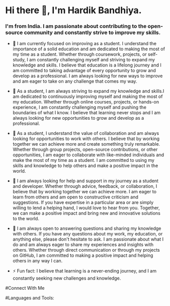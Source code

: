 # Hi there 👋, I'm Hardik Bandhiya.

### I'm from India. I am passionate about contributing to the open-source community and constantly strive to improve my skills.

- 🔭  I am currently focused on improving as a student. I understand the importance of a solid education and am dedicated to making the most of my time as a student. Whether through coursework, projects, or self-study, I am constantly challenging myself and striving to expand my knowledge and skills. I believe that education is a lifelong journey and I am committed to taking advantage of every opportunity to grow and develop as a professional. I am always looking for new ways to improve and am eager to take on any challenge that comes my way.

- 🌱 As a student, I am always striving to expand my knowledge and skills.I am dedicated to continuously improving myself and making the most of my education. Whether through online courses, projects, or hands-on experience, I am constantly challenging myself and pushing the boundaries of what I know. I believe that learning never stops and I am always looking for new opportunities to grow and develop as a professional.

- 👯 As a student, I understand the value of collaboration and am always looking for opportunities to work with others. I believe that by working together we can achieve more and create something truly remarkable. Whether through group projects, open-source contributions, or other opportunities, I am eager to collaborate with like-minded individuals and make the most of my time as a student. I am committed to using my skills and knowledge to help others and make a positive impact in the world.

- 🤔 I am always looking for help and support in my journey as a student and developer. Whether through advice, feedback, or collaboration, I believe that by working together we can achieve more. I am eager to learn from others and am open to constructive criticism and suggestions. If you have expertise in a particular area or are simply willing to lend a helping hand, I would love to hear from you. Together, we can make a positive impact and bring new and innovative solutions to the world.

- 💬 I am always open to answering questions and sharing my knowledge with others. If you have any questions about my work, my education, or anything else, please don't hesitate to ask. I am passionate about what I do and am always eager to share my experiences and insights with others. Whether through direct communication or through my projects on GitHub, I am committed to making a positive impact and helping others in any way I can.

- ⚡ Fun fact: I believe that learning is a never-ending journey, and I am constantly seeking new challenges and knowledge. 

#Connect With Me
    
#Languages and Tools:
